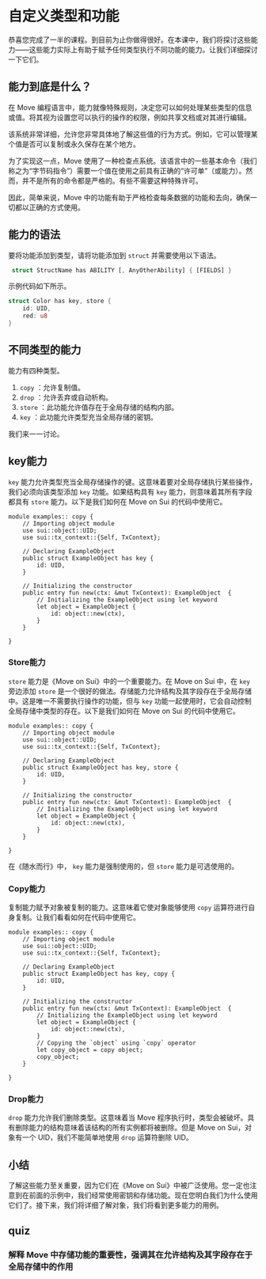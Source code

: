 # 自定义类型和功能

恭喜您完成了一半的课程。到目前为止你做得很好。在本课中，我们将探讨这些能力——这些能力实际上有助于赋予任何类型执行不同功能的能力。让我们详细探讨一下它们。

## 能力到底是什么？

在 Move 编程语言中，能力就像特殊规则，决定您可以如何处理某些类型的信息或值。将其视为设置您可以执行的操作的权限，例如共享文档或对其进行编辑。

该系统非常详细，允许您非常具体地了解这些值的行为方式。例如，它可以管理某个值是否可以复制或永久保存在某个地方。

为了实现这一点，Move 使用了一种检查点系统。该语言中的一些基本命令（我们称之为“字节码指令”）需要一个值在使用之前具有正确的“许可单”（或能力）。然而，并不是所有的命令都是严格的。有些不需要这种特殊许可。

因此，简单来说，Move 中的功能有助于严格检查每条数据的功能和去向，确保一切都以正确的方式使用。

##  能力的语法

要将功能添加到类型，请将功能添加到 `struct` 并需要使用以下语法。

```rust
 struct StructName has ABILITY [, AnyOtherAbility] { [FIELDS] }
```

示例代码如下所示。

```rust
struct Color has key, store {
	id: UID,
	red: u8
}
```

## 不同类型的能力

能力有四种类型。

1. `copy` ：允许复制值。
2. `drop` ：允许丢弃或自动析构。
3. `store` ：此功能允许值存在于全局存储的结构内部。
4. `key` ：此功能允许类型充当全局存储的密钥。

我们来一一讨论。

## key能力

`key` 能力允许类型充当全局存储操作的键。这意味着要对全局存储执行某些操作，我们必须向该类型添加 `key` 功能。如果结构具有 `key` 能力，则意味着其所有字段都具有 `store` 能力。以下是我们如何在 Move on Sui 的代码中使用它。

```move
module examples:: copy {
	// Importing object module
	use sui::object::UID;
	use sui::tx_context::{Self, TxContext};

	// Declaring ExampleObject
	public struct ExampleObject has key {
		id: UID,
	}

	// Initializing the constructor
	public entry fun new(ctx: &mut TxContext): ExampleObject  {
		// Initializing the ExampleObject using let keyword
		let object = ExampleObject {
			id: object::new(ctx),
		}
	}

}
```

### Store能力

`store` 能力是《Move on Sui》中的一个重要能力。在 Move on Sui 中，在 `key` 旁边添加 `store` 是一个很好的做法。存储能力允许结构及其字段存在于全局存储中。这是唯一不需要执行操作的功能，但与 `key` 功能一起使用时，它会自动控制全局存储中类型的存在。以下是我们如何在 Move on Sui 的代码中使用它。

```move
module examples:: copy {
	// Importing object module
	use sui::object::UID;
	use sui::tx_context::{Self, TxContext};

	// Declaring ExampleObject
	public struct ExampleObject has key, store {
		id: UID,
	}

	// Initializing the constructor
	public entry fun new(ctx: &mut TxContext): ExampleObject  {
		// Initializing the ExampleObject using let keyword
		let object = ExampleObject {
			id: object::new(ctx),
		}
	}

}
```

在《随水而行》中， `key` 能力是强制使用的，但 `store` 能力是可选使用的。

###  Copy能力

复制能力赋予对象被复制的能力。这意味着它使对象能够使用 `copy` 运算符进行自身复制。让我们看看如何在代码中使用它。

```move
module examples:: copy {
	// Importing object module
	use sui::object::UID;
	use sui::tx_context::{Self, TxContext};

	// Declaring ExampleObject
	public struct ExampleObject has key, copy {
		id: UID,
	}

	// Initializing the constructor
	public entry fun new(ctx: &mut TxContext): ExampleObject  {
		// Initializing the ExampleObject using let keyword
		let object = ExampleObject {
			id: object::new(ctx),
		}
		// Copying the `object` using `copy` operator 
		let copy_object = copy object;
		copy_object;
	}

}
```

###  Drop能力

`drop` 能力允许我们删除类型。这意味着当 Move 程序执行时，类型会被破坏。具有删除能力的结构意味着该结构的所有实例都将被删除。但是 Move on Sui，对象有一个 UID，我们不能简单地使用 `drop` 运算符删除 UID。

##  小结

了解这些能力至关重要，因为它们在《Move on Sui》中被广泛使用。您一定也注意到在前面的示例中，我们经常使用密钥和存储功能。现在您明白我们为什么使用它们了。接下来，我们将详细了解对象，我们将看到更多能力的用例。



## quiz

### 解释 Move 中存储功能的重要性，强调其在允许结构及其字段存在于全局存储中的作用